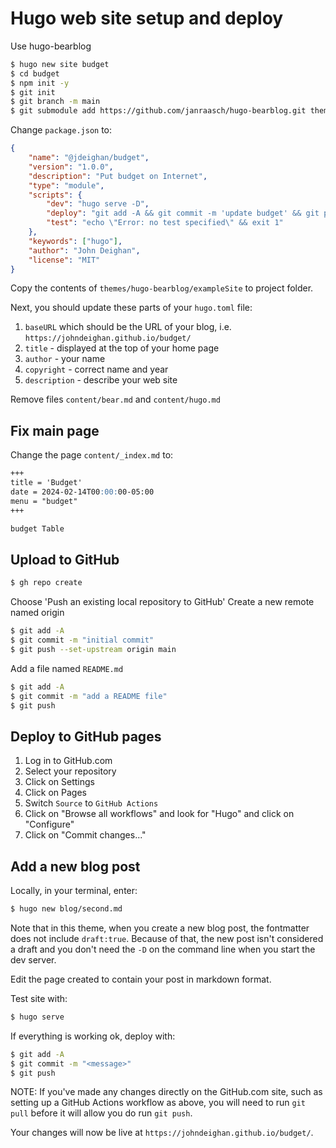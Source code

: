 Hugo web site setup and deploy
==============================

Use hugo-bearblog

```bash
$ hugo new site budget
$ cd budget
$ npm init -y
$ git init
$ git branch -m main
$ git submodule add https://github.com/janraasch/hugo-bearblog.git themes/hugo-bearblog
```

Change `package.json` to:

```json
{
	"name": "@jdeighan/budget",
	"version": "1.0.0",
	"description": "Put budget on Internet",
	"type": "module",
	"scripts": {
		"dev": "hugo serve -D",
		"deploy": "git add -A && git commit -m 'update budget' && git push",
		"test": "echo \"Error: no test specified\" && exit 1"
	},
	"keywords": ["hugo"],
	"author": "John Deighan",
	"license": "MIT"
}
```

Copy the contents of `themes/hugo-bearblog/exampleSite`
to project folder.

Next, you should update these parts of your `hugo.toml` file:

1. `baseURL` which should be the URL of your blog,
	i.e. `https://johndeighan.github.io/budget/`
2. `title` - displayed at the top of your home page
3. `author` - your name
4. `copyright` - correct name and year
5. `description` - describe your web site

Remove files `content/bear.md` and `content/hugo.md`

Fix main page
-------------

Change the page `content/_index.md` to:

```markdown
+++
title = 'Budget'
date = 2024-02-14T00:00:00-05:00
menu = "budget"
+++

budget Table
```

Upload to GitHub
----------------

```bash
$ gh repo create
```

Choose 'Push an existing local repository to GitHub'
Create a new remote named origin

```bash
$ git add -A
$ git commit -m "initial commit"
$ git push --set-upstream origin main
```

Add a file named `README.md`

```bash
$ git add -A
$ git commit -m "add a README file"
$ git push
```

Deploy to GitHub pages
----------------------

1. Log in to GitHub.com
2. Select your repository
3. Click on Settings
4. Click on Pages
5. Switch `Source` to `GitHub Actions`
6. Click on "Browse all workflows" and look for "Hugo"
	and click on "Configure"
7. Click on "Commit changes..."

Add a new blog post
-------------------

Locally, in your terminal, enter:

```bash
$ hugo new blog/second.md
```

Note that in this theme, when you create a new blog post,
the fontmatter does not include `draft:true`. Because of that,
the new post isn't considered a draft and you don't need the
`-D` on the command line when you start the dev server.

Edit the page created to contain your post in markdown format.

Test site with:

```bash
$ hugo serve
```

If everything is working ok, deploy with:

```bash
$ git add -A
$ git commit -m "<message>"
$ git push
```

NOTE: If you've made any changes directly on the GitHub.com
site, such as setting up a GitHub Actions workflow as above,
you will need to run `git pull` before it will allow you do
run `git push`.

Your changes will now be live at `https://johndeighan.github.io/budget/`.

